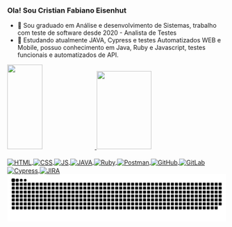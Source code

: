 ### Ola! Sou Cristian Fabiano Eisenhut

- 🔭 Sou graduado em Análise e desenvolvimento de Sistemas, trabalho com teste de software desde 2020 - Analista de Testes
- 🌱 Estudando atualmente JAVA, Cypress e testes Automatizados WEB e Mobile, possuo conhecimento em Java, Ruby e Javascript, testes funcionais e automatizados de API. 
 
 <div>
  <a href="https://github.com/cristiancfe">
  <img  width="40%" height="195px" src="https://github-readme-stats.vercel.app/api?username=cristiancfe&show_icons=true&theme=dracula&include_all_commits=true&count_private=true"/>
  <img  width="50%" height="180px"  src="https://github-readme-stats.vercel.app/api/top-langs/?username=cristiancfe&layout=compact&langs_count=7&theme=dracula"/>
 </div>  
 

 <div style="display: inline_block"><br>
  
  <img align="center" alt="HTML" height="30" width="60" src="https://img.shields.io/badge/HTML5-E34F26?style=for-the-badge&logo=html5&logoColor=white">  
  <img align="center" alt="CSS" height="30" width="60" src="https://img.shields.io/badge/CSS3-1572B6?style=for-the-badge&logo=css3&logoColor=white">
  <img align="center" alt="JS" height="30" width="60" src="https://img.shields.io/badge/JavaScript-F7DF1E?style=for-the-badge&logo=javascript&logoColor=black">
  <img align="center" alt="JAVA" height="30" width="60" src="https://img.shields.io/badge/Java-ED8B00?style=for-the-badge&logo=java&logoColor=white">
  <img align="center" alt="Ruby" height="30" width="60" src="https://img.shields.io/badge/Ruby-CC342D?style=for-the-badge&logo=ruby&logoColor=white">
  <img align="center" alt="Postman" height="30" width="60" src="https://img.shields.io/badge/Postman-FF6C37?style=for-the-badge&logo=postman&logoColor=white"> 
  <img align="center" alt="GitHub" height="30" width="60" src="https://img.shields.io/badge/GitHub-100000?style=for-the-badge&logo=github&logoColor=white">
  <img align="center" alt="GitLab" height="30" width="60" src="https://img.shields.io/badge/GitLab-330F63?style=for-the-badge&logo=gitlab&logoColor=white"> 
  <img align="center" alt="Cypress" height="30" width="60" src="https://img.shields.io/badge/-cypress-%23E5E5E5?style=for-the-badge&logo=cypress&logoColor=058a5e">
  <img align="center" alt="JIRA" height="30" width="60" src="https://img.shields.io/badge/jira-%230A0FFF.svg?style=for-the-badge&logo=jira&logoColor=white">
        
</div>
<img alt="snake eating my contributions" src="https://raw.githubusercontent.com/salesp07/salesp07/output/github-contribution-grid-snake-dark.svg" style="max-width: 100%;">
  
  
  
  

